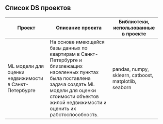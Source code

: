 ## **Список DS проектов**
 
| Проект | Описание проекта | Библиотеки, использованные в проекте |
| --- | --- | --- |
| ML модели для оценки недвижимости в Санкт-Петербурге | На основе имеющейся базы данных по квартирам в Санкт-Петербурге и близлежащих населенных пунктах была поставлена задача создать ML модели для оценки стоимости объектов жилой недвижимости и оценить их работоспособность. | pandas, numpy, sklearn, catboost, matplotlib, seaborn |

